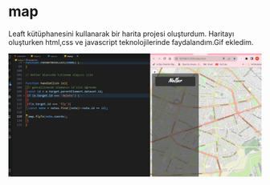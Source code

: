 # map
<p>Leaft kütüphanesini kullanarak bir harita projesi oluşturdum. Haritayı oluşturken html,css ve javascript teknolojilerinde faydalandım.Gif ekledim.</p>


![](/img/map.gif)
